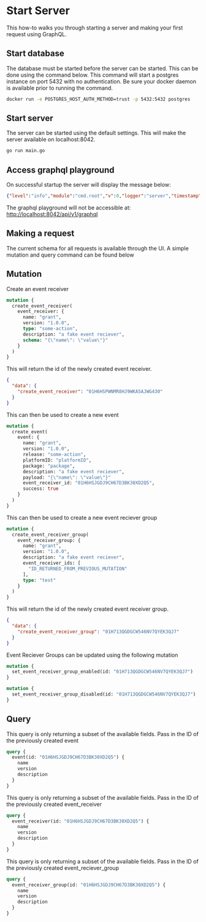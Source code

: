 # Start Server

This how-to walks you through starting a server and making your first request
using GraphQL.

## Start database

The database must be started before the server can be started. This can be done
using the command below. This command will start a postgres instance on
port 5432 with no authentication. Be sure your docker daemon is available
prior to running the command.

```bash
docker run -e POSTGRES_HOST_AUTH_METHOD=trust -p 5432:5432 postgres
```

## Start server

The server can be started using the default settings. This will make the server
available on localhost:8042.

```bash
go run main.go
```

## Access graphql playground

On successful startup the server will display the message below:

```json
{"level":"info","module":"cmd.root","v":0,"logger":"server","timestamp":"2023-07-29T13:56:22.378783-04:00","message":"connect to http://localhost:8042/api/v1/graphql for GraphQL playground"}
```

The graphql playground will not be accessible at: <http://localhost:8042/api/v1/graphql>

## Making a request

The current schema for all requests is available through the UI. A simple mutation
and query command can be found below

## Mutation

Create an event receiver

```graphql
mutation {
  create_event_receiver(
    event_receiver: {
      name: "grant", 
      version: "1.0.0", 
      type: "some-action", 
      description: "a fake event reciever", 
      schema: "{\"name\": \"value\"}"
    }
  )
}
```

This will return the id of the newly created event receiver.

```json
{
  "data": {
    "create_event_receiver": "01H6HSPWNMR8HJ9WKA5AJWG430"
  }
}
```

This can then be used to create a new event

```graphql
mutation {
  create_event(
    event: {
      name: "grant",
      version: "1.0.0",
      release: "some-action",
      platformID: "platformID",
      package: "package",
      description: "a fake event reciever",
      payload: "{\"name\": \"value\"}"
      event_receiver_id: "01H6HSJGDJ9CH67D3BK30XD2Q5",
      success: true
    }
  )
}
```

This can then be used to create a new event reciever group

```graphql
mutation {
  create_event_receiver_group(
    event_receiver_group: {
      name: "grant",
      version: "1.0.0",
      description: "a fake event reciever",
      event_receiver_ids: [
        "ID_RETURNED_FROM_PREVIOUS_MUTATION"
      ],
      type: "test"
    }
  )
}
```

This will return the id of the newly created event receiver group.

```json
{
  "data": {
    "create_event_receiver_group": "01H713QGDGCW546NV7QYEK3QJ7"
  }
}
```

Event Reciever Groups can be updated using the following mutation

```graphql
mutation {
  set_event_receiver_group_enabled(id: "01H713QGDGCW546NV7QYEK3QJ7")
}
```

```graphql
mutation {
  set_event_receiver_group_disabled(id: "01H713QGDGCW546NV7QYEK3QJ7")
}
```

## Query

This query is only returning a subset of the available fields. Pass
in the ID of the previously created event

```graphql
query {
  event(id: "01H6HSJGDJ9CH67D3BK30XD2Q5") {
    name
    version
    description
  }
}
```

This query is only returning a subset of the available fields. Pass
in the ID of the previously created event_receiver

```graphql
query {
  event_receiver(id: "01H6HSJGDJ9CH67D3BK30XD2Q5") {
    name
    version
    description
  }
}
```

This query is only returning a subset of the available fields. Pass
in the ID of the previously created event_reciever_group

```graphql
query {
  event_receiver_group(id: "01H6HSJGDJ9CH67D3BK30XD2Q5") {
    name
    version
    description
  }
}
```
